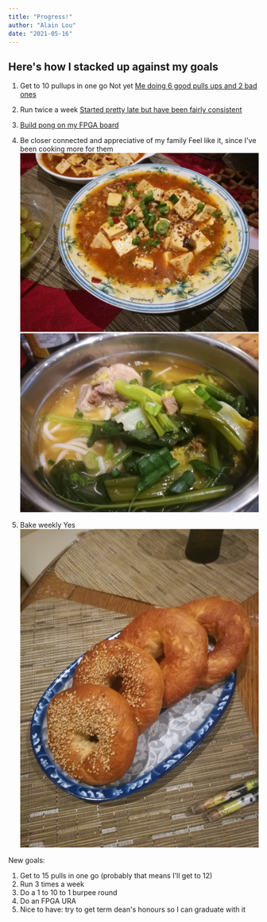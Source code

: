 ```yaml
---
title: "Progress!"
author: "Alain Lou"
date: "2021-05-16"
---
```


## Here's how I stacked up against my goals
1. Get to 10 pullups in one go
Not yet
[Me doing 6 good pulls ups and 2 bad ones](goals/pullups.m4v)

2. Run twice a week
[Started pretty late but have been fairly consistent](https://www.strava.com/athletes/77016097)

3. [Build pong on my FPGA board](https://github.com/alainlou/pong)

4. Be closer connected and appreciative of my family
Feel like it, since I've been cooking more for them
![mapo tofu](goals/mapo_tofu.jpg)
![noodles](goals/noodles.jpg)

5. Bake weekly
Yes
![bagels](goals/bagels.jpg)

New goals:
1. Get to 15 pulls in one go (probably that means I'll get to 12)
2. Run 3 times a week
3. Do a 1 to 10 to 1 burpee round
4. Do an FPGA URA
5. Nice to have: try to get term dean's honours so I can graduate with it
